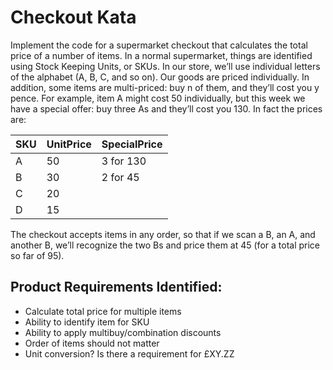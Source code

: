 # Checkout Kata

Implement the code for a supermarket checkout that calculates the total price of a number of items. In a normal supermarket, things are identified using Stock Keeping Units, or SKUs. In our store, we’ll use individual letters of the alphabet (A, B, C, and so on). Our goods are priced individually. In addition, some items are multi-priced: buy n of them, and they’ll cost you y pence. For example, item A might cost 50 individually, but this week we have a special offer: buy three As and they’ll cost you 130. In fact the prices are:

| SKU | UnitPrice | SpecialPrice |
| --- | --------- | ------------ |
| A   | 50        | 3 for 130    |
| B   | 30        | 2 for 45     |
| C   | 20        |              |
| D   | 15        |              |
 

The checkout accepts items in any order, so that if we scan a B, an A, and another B, we’ll recognize the two Bs and price them at 45 (for a total price so far of 95).

## Product Requirements Identified:

 -   Calculate total price for multiple items
 -   Ability to identify item for SKU
  -  Ability to apply multibuy/combination discounts
  -  Order of items should not matter
   - Unit conversion? Is there a requirement for £XY.ZZ
